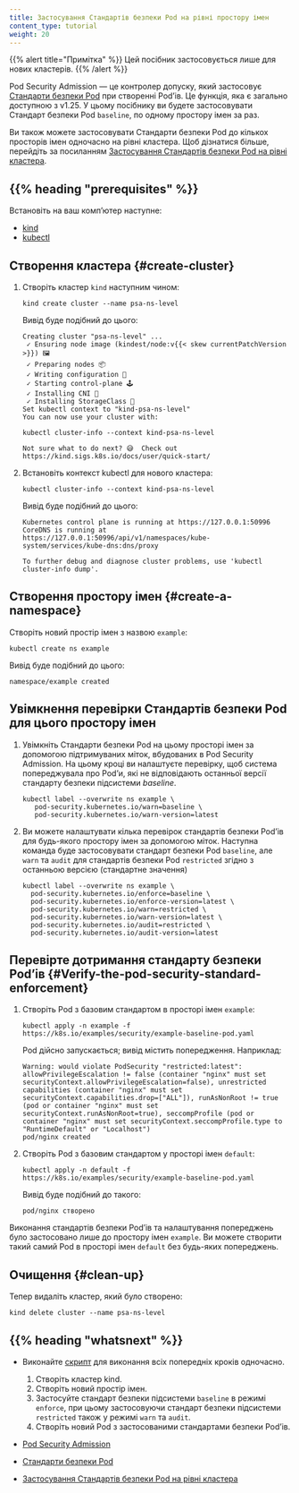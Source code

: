 ```yaml
---
title: Застосування Стандартів безпеки Pod на рівні простору імен
content_type: tutorial
weight: 20
---
```


{{% alert title="Примітка" %}}
Цей посібник застосовується лише для нових кластерів.
{{% /alert %}}

Pod Security Admission — це контролер допуску, який застосовує [Стандарти безпеки Pod](/docs/concepts/security/pod-security-standards/) при створенні Podʼів. Це функція, яка є загально доступною з v1.25. У цьому посібнику ви будете застосовувати Стандарт безпеки Pod `baseline`, по одному простору імен за раз.

Ви також можете застосовувати Стандарти безпеки Pod до кількох просторів імен одночасно на рівні кластера. Щоб дізнатися більше, перейдіть за посиланням [Застосування Стандартів безпеки Pod на рівні кластера](/docs/tutorials/security/cluster-level-pss/).

## {{% heading "prerequisites" %}}

Встановіть на ваш компʼютер наступне:

- [kind](https://kind.sigs.k8s.io/docs/user/quick-start/#installation)
- [kubectl](/docs/tasks/tools/)

## Створення кластера {#create-cluster}

1. Створіть кластер `kind` наступним чином:

   ```shell
   kind create cluster --name psa-ns-level
   ```

   Вивід буде подібний до цього:

   ```none
   Creating cluster "psa-ns-level" ...
    ✓ Ensuring node image (kindest/node:v{{< skew currentPatchVersion >}}) 🖼 
    ✓ Preparing nodes 📦  
    ✓ Writing configuration 📜 
    ✓ Starting control-plane 🕹️ 
    ✓ Installing CNI 🔌 
    ✓ Installing StorageClass 💾 
   Set kubectl context to "kind-psa-ns-level"
   You can now use your cluster with:

   kubectl cluster-info --context kind-psa-ns-level

   Not sure what to do next? 😅  Check out https://kind.sigs.k8s.io/docs/user/quick-start/
   ```

2. Встановіть контекст kubectl для нового кластера:

   ```shell
   kubectl cluster-info --context kind-psa-ns-level
   ```

   Вивід буде подібний до цього:

   ```none
   Kubernetes control plane is running at https://127.0.0.1:50996
   CoreDNS is running at https://127.0.0.1:50996/api/v1/namespaces/kube-system/services/kube-dns:dns/proxy

   To further debug and diagnose cluster problems, use 'kubectl cluster-info dump'.
   ```

## Створення простору імен {#create-a-namespace}

Створіть новий простір імен з назвою `example`:

```shell
kubectl create ns example
```

Вивід буде подібний до цього:

```none
namespace/example created
```

## Увімкнення перевірки Стандартів безпеки Pod для цього простору імен

1. Увімкніть Стандарти безпеки Pod на цьому просторі імен за допомогою підтримуваних міток, вбудованих в Pod Security Admission. На цьому кроці ви налаштуєте перевірку, щоб система попереджувала про Podʼи, які не відповідають останньої версії стандарту безпеки підсистеми _baseline_.

   ```shell
   kubectl label --overwrite ns example \
      pod-security.kubernetes.io/warn=baseline \
      pod-security.kubernetes.io/warn-version=latest
   ```

2. Ви можете налаштувати кілька перевірок стандартів безпеки Podʼів для будь-якого простору імен за допомогою міток. Наступна команда буде застосовувати стандарт безпеки Pod `baseline`, але `warn` та `audit` для стандартів безпеки Pod `restricted` згідно з останньою версією (стандартне значення)

   ```shell
   kubectl label --overwrite ns example \
     pod-security.kubernetes.io/enforce=baseline \
     pod-security.kubernetes.io/enforce-version=latest \
     pod-security.kubernetes.io/warn=restricted \
     pod-security.kubernetes.io/warn-version=latest \
     pod-security.kubernetes.io/audit=restricted \
     pod-security.kubernetes.io/audit-version=latest
   ```

## Перевірте дотримання стандарту безпеки Podʼів {#Verify-the-pod-security-standard-enforcement}

1. Створіть Pod з базовим стандартом в просторі імен `example`:

   ```shell
   kubectl apply -n example -f https://k8s.io/examples/security/example-baseline-pod.yaml
   ```

   Pod дійсно запускається; вивід містить попередження. Наприклад:

   ```none
   Warning: would violate PodSecurity "restricted:latest": allowPrivilegeEscalation != false (container "nginx" must set securityContext.allowPrivilegeEscalation=false), unrestricted capabilities (container "nginx" must set securityContext.capabilities.drop=["ALL"]), runAsNonRoot != true (pod or container "nginx" must set securityContext.runAsNonRoot=true), seccompProfile (pod or container "nginx" must set securityContext.seccompProfile.type to "RuntimeDefault" or "Localhost")
   pod/nginx created
   ```

1. Створіть Pod з базовим стандартом у просторі імен `default`:

   ```shell
   kubectl apply -n default -f https://k8s.io/examples/security/example-baseline-pod.yaml
   ```

   Вивід буде подібний до такого:

   ```none
   pod/nginx створено
   ```

Виконання стандартів безпеки Podʼів та налаштування попереджень було застосовано лише до простору імен `example`. Ви можете створити такий самий Pod в просторі імен `default` без будь-яких попереджень.

## Очищення {#clean-up}

Тепер видаліть кластер, який було створено:

```shell
kind delete cluster --name psa-ns-level
```

## {{% heading "whatsnext" %}}

- Виконайте [скрипт](/examples/security/kind-with-namespace-level-baseline-pod-security.sh) для виконання всіх попередніх кроків одночасно.

  1. Створіть кластер kind.
  2. Створіть новий простір імен.
  3. Застосуйте стандарт безпеки підсистеми `baseline` в режимі `enforce`, при цьому застосовуючи стандарт безпеки підсистеми `restricted` також у режимі `warn` та `audit`.
  4. Створіть новий Pod з застосованими стандартами безпеки Podʼів.

- [Pod Security Admission](/docs/concepts/security/pod-security-admission/)
- [Стандарти безпеки Pod](/docs/concepts/security/pod-security-standards/)
- [Застосування Стандартів безпеки Pod на рівні кластера](/docs/tutorials/security/cluster-level-pss/)
